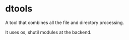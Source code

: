 # dtools
 A tool that combines all the file and directory processing.

It uses os, shutil modules at the backend.
